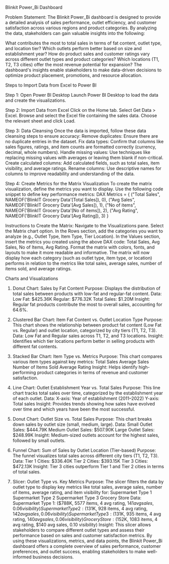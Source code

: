 Blinkit Power_Bi Dashboard

Problem Statement:
The Blinkit Power_Bi dashboard is designed to provide a detailed analysis of sales performance, outlet efficiency, and customer satisfaction across various regions and product categories. 
By analyzing the data, stakeholders can gain valuable insights into the following:

What contributes the most to total sales in terms of fat content, outlet type, and location tier?
Which outlets perform better based on size and establishment year?
How do product sales and customer ratings vary across different outlet types and product categories?
Which locations (T1, T2, T3 cities) offer the most revenue potential for expansion?
The dashboard's insights enable stakeholders to make data-driven decisions to optimize product placement, promotions, and resource allocation.

Steps to Import Data from Excel to Power BI

Step 1: Open Power BI Desktop
Launch Power BI Desktop to load the data and create the visualizations.

Step 2: Import Data from Excel
Click on the Home tab.
Select Get Data > Excel.
Browse and select the Excel file containing the sales data.
Choose the relevant sheet and click Load.

Step 3: Data Cleansing
Once the data is imported, follow these data cleansing steps to ensure accuracy:
Remove duplicates: Ensure there are no duplicate entries in the dataset.
Fix data types: Confirm that columns like sales figures, ratings, and item counts are formatted correctly (currency, decimal, whole numbers).
Handle missing values: Use techniques like replacing missing values with averages or leaving them blank if non-critical.
Create calculated columns: Add calculated fields, such as total sales, item visibility, and average ratings.
Rename columns: Use descriptive names for columns to improve readability and understanding of the data.

Step 4: Create Metrics for the Matrix Visualization
To create the matrix visualization, define the metrics you want to display. Use the following code snippet to define key performance metrics:
DAX
Metrics = {
    ("Total Sales", NAMEOF('BlinkIT Grocery Data'[Total Sales]), 0),
    ("Avg Sales", NAMEOF('BlinkIT Grocery Data'[Avg Sales]), 1),
    ("No of items", NAMEOF('BlinkIT Grocery Data'[No of items]), 2),
    ("Avg Rating", NAMEOF('BlinkIT Grocery Data'[Avg Rating]), 3)
}

Instructions to Create the Matrix:
Navigate to the Visualizations pane.
Select the Matrix chart option.
In the Rows section, add the categories you want to analyze (e.g., Outlet Type, Item Type, Tier Location).
In the Values section, insert the metrics you created using the above DAX code: Total Sales, Avg Sales, No of Items, Avg Rating.
Format the matrix with colors, fonts, and layouts to make it more readable and informative.
The matrix will now display how each category (such as outlet type, item type, or location) performs in relation to the metrics like total sales, average sales, number of items sold, and average ratings.

Charts and Visualizations

1. Donut Chart: Sales by Fat Content
Purpose: Displays the distribution of total sales between products with low-fat and regular-fat content.
Data:
Low Fat: $425.36K
Regular: $776.32K
Total Sales: $1.20M
Insight: Regular fat products contribute the most to overall sales, accounting for 64.6%.

2. Clustered Bar Chart: Item Fat Content vs. Outlet Location Type
Purpose: This chart shows the relationship between product fat content (Low Fat vs. Regular) and outlet location, categorized by city tiers (T1, T2, T3).
Data:
Low Fat and Regular sales across T1, T2, and T3 locations.
Insight: Identifies which tier locations perform better in selling products with different fat contents.

3. Stacked Bar Chart: Item Type vs. Metrics
Purpose: This chart compares various item types against key metrics:
Total Sales
Average Sales
Number of Items Sold
Average Rating
Insight: Helps identify high-performing product categories in terms of revenue and customer satisfaction.

4. Line Chart: Outlet Establishment Year vs. Total Sales
Purpose: This line chart tracks total sales over time, categorized by the establishment year of each outlet.
Data:
X-axis: Year of establishment (2011–2022)
Y-axis: Total sales
Insight: Provides trends showing how sales have evolved over time and which years have been the most successful.

5. Donut Chart: Outlet Size vs. Total Sales
Purpose: This chart breaks down sales by outlet size (small, medium, large).
Data:
Small Outlet Sales: $444.79K
Medium Outlet Sales: $507.90K
Large Outlet Sales: $248.99K
Insight: Medium-sized outlets account for the highest sales, followed by small outlets.

6. Funnel Chart: Sum of Sales by Outlet Location (Tier-based)
Purpose: The funnel visualizes total sales across different city tiers (T1, T2, T3).
Data:
Tier 1 Cities: $336.40K
Tier 2 Cities: $393.15K
Tier 3 Cities: $472.13K
Insight: Tier 3 cities outperform Tier 1 and Tier 2 cities in terms of total sales.

7. Slicer: Outlet Type vs. Key Metrics
Purpose: The slicer filters the data by outlet type to display key metrics like total sales, average sales, number of items, average rating, and item visibility for:
Supermarket Type 1
Supermarket Type 2
Supermarket Type 3
Grocery Store
Data:
Supermarket Type 1: ($788K, 5577 items, 4 avg rating, $141 avg sales, 0.06 visibility)
Supermarket Type 2: ($131K, 928 items, 4 avg rating, $142 avg sales, 0.06 visibility)
Supermarket Type 3: ($131K, 935 items, 4 avg rating, $140 avg sales, 0.06 visibility)
Grocery Store: ($152K, 1083 items, 4 avg rating, $140 avg sales, 0.10 visibility)
Insight: This slicer allows stakeholders to compare different outlet types and assess their performance based on sales and customer satisfaction metrics.
By using these visualizations, metrics, and data points, the Blinkit Power_Bi dashboard offers a complete overview of sales performance, customer preferences, and outlet success, enabling stakeholders to make well-informed business decisions.
